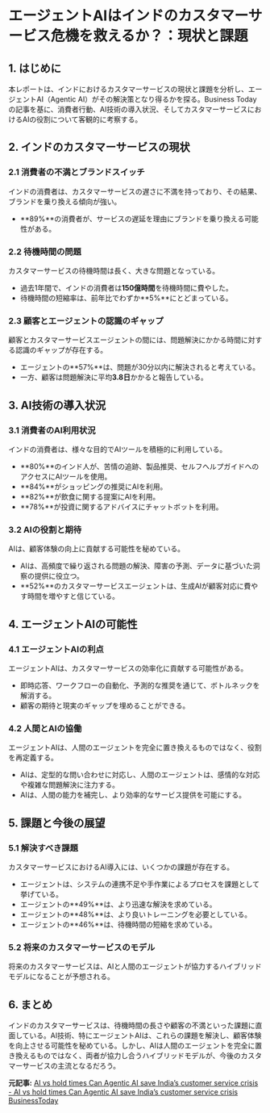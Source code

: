 # エージェントAIはインドのカスタマーサービス危機を救えるか？：現状と課題

## 1. はじめに

本レポートは、インドにおけるカスタマーサービスの現状と課題を分析し、エージェントAI（Agentic AI）がその解決策となり得るかを探る。Business Todayの記事を基に、消費者行動、AI技術の導入状況、そしてカスタマーサービスにおけるAIの役割について客観的に考察する。

## 2. インドのカスタマーサービスの現状

### 2.1 消費者の不満とブランドスイッチ

インドの消費者は、カスタマーサービスの遅さに不満を持っており、その結果、ブランドを乗り換える傾向が強い。

* **89%**の消費者が、サービスの遅延を理由にブランドを乗り換える可能性がある。

### 2.2 待機時間の問題

カスタマーサービスの待機時間は長く、大きな問題となっている。

* 過去1年間で、インドの消費者は**150億時間**を待機時間に費やした。
* 待機時間の短縮率は、前年比でわずか**5%**にとどまっている。

### 2.3 顧客とエージェントの認識のギャップ

顧客とカスタマーサービスエージェントの間には、問題解決にかかる時間に対する認識のギャップが存在する。

* エージェントの**57%**は、問題が30分以内に解決されると考えている。
* 一方、顧客は問題解決に平均**3.8日**かかると報告している。

## 3. AI技術の導入状況

### 3.1 消費者のAI利用状況

インドの消費者は、様々な目的でAIツールを積極的に利用している。

* **80%**のインド人が、苦情の追跡、製品推奨、セルフヘルプガイドへのアクセスにAIツールを使用。
* **84%**がショッピングの推奨にAIを利用。
* **82%**が飲食に関する提案にAIを利用。
* **78%**が投資に関するアドバイスにチャットボットを利用。

### 3.2 AIの役割と期待

AIは、顧客体験の向上に貢献する可能性を秘めている。

* AIは、高頻度で繰り返される問題の解決、障害の予測、データに基づいた洞察の提供に役立つ。
* **52%**のカスタマーサービスエージェントは、生成AIが顧客対応に費やす時間を増やすと信じている。

## 4. エージェントAIの可能性

### 4.1 エージェントAIの利点

エージェントAIは、カスタマーサービスの効率化に貢献する可能性がある。

* 即時応答、ワークフローの自動化、予測的な推奨を通じて、ボトルネックを解消する。
* 顧客の期待と現実のギャップを埋めることができる。

### 4.2 人間とAIの協働

エージェントAIは、人間のエージェントを完全に置き換えるものではなく、役割を再定義する。

* AIは、定型的な問い合わせに対応し、人間のエージェントは、感情的な対応や複雑な問題解決に注力する。
* AIは、人間の能力を補完し、より効率的なサービス提供を可能にする。

## 5. 課題と今後の展望

### 5.1 解決すべき課題

カスタマーサービスにおけるAI導入には、いくつかの課題が存在する。

* エージェントは、システムの連携不足や手作業によるプロセスを課題として挙げている。
* エージェントの**49%**は、より迅速な解決を求めている。
* エージェントの**48%**は、より良いトレーニングを必要としている。
* エージェントの**46%**は、待機時間の短縮を求めている。

### 5.2 将来のカスタマーサービスのモデル

将来のカスタマーサービスは、AIと人間のエージェントが協力するハイブリッドモデルになることが予想される。

## 6. まとめ

インドのカスタマーサービスは、待機時間の長さや顧客の不満といった課題に直面している。AI技術、特にエージェントAIは、これらの課題を解決し、顧客体験を向上させる可能性を秘めている。しかし、AIは人間のエージェントを完全に置き換えるものではなく、両者が協力し合うハイブリッドモデルが、今後のカスタマーサービスの主流となるだろう。


**元記事:** [AI vs hold times Can Agentic AI save India’s customer service crisis - AI vs hold times Can Agentic AI save India’s customer service crisis BusinessToday](https://www.businesstoday.in/technology/artificial-intelligence/story/ai-vs-hold-times-can-agentic-ai-save-indias-customer-service-crisis-469287-2025-03-25)